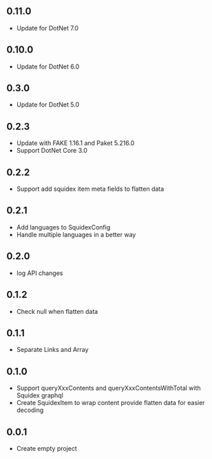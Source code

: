 ## 0.11.0
* Update for DotNet 7.0

## 0.10.0
* Update for DotNet 6.0

## 0.3.0
* Update for DotNet 5.0

## 0.2.3
* Update with FAKE 1.16.1 and Paket 5.216.0
* Support DotNet Core 3.0

## 0.2.2
* Support add squidex item meta fields to flatten data

## 0.2.1
* Add languages to SquidexConfig
* Handle multiple languages in a better way

## 0.2.0
* log API changes

## 0.1.2
* Check null when flatten data

## 0.1.1
* Separate Links and Array

## 0.1.0
* Support queryXxxContents and queryXxxContentsWithTotal with Squidex graphql
* Create SquidexItem to wrap content provide flatten data for easier decoding

## 0.0.1
* Create empty project
